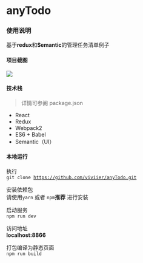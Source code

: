 # anyTodo

### 使用说明
基于<b>redux</b>和<b>Semantic</b>的管理任务清单例子

#### 项目截图
![](http://okuesjok0.bkt.clouddn.com/todo.gif)

#### 技术栈
> 详情可参阅 package.json
* React
* Redux
* Webpack2
* ES6 + Babel
* Semantic（UI）


#### 本地运行

执行<br/>
<code>git clone https://github.com/viviier/anyTodo.git</code>

安装依赖包<br/>
请使用<code>yarn</code> 或者 <code>npm</code><b>推荐</b> 进行安装

启动服务<br/>
<code>npm run dev</code>

访问地址<br/>
<b>localhost:8866</b>

打包编译为静态页面<br/>
<code>npm run build</code>